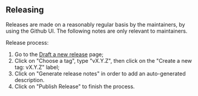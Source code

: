 ## Releasing

Releases are made on a reasonably regular basis by the maintainers, by using the Github UI. The following notes are only relevant to maintainers.

Release process:

1. Go to the [Draft a new release](https://github.com/opentofu/opentofu-schema/releases/new) page;
1. Click on "Choose a tag", type "vX.Y.Z", then click on the "Create a new tag: vX.Y.Z" label;
1. Click on "Generate release notes" in order to add an auto-generated description.
1. Click on "Publish Release" to finish the process.
